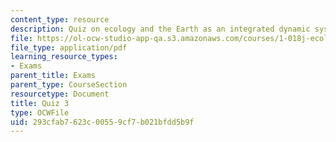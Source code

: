 ```yaml
---
content_type: resource
description: Quiz on ecology and the Earth as an integrated dynamic system.
file: https://ol-ocw-studio-app-qa.s3.amazonaws.com/courses/1-018j-ecology-i-the-earth-system-fall-2009/293cfab7623c00559cf7b021bfdd5b9f_MIT1_018JF09_study_3.pdf
file_type: application/pdf
learning_resource_types:
- Exams
parent_title: Exams
parent_type: CourseSection
resourcetype: Document
title: Quiz 3
type: OCWFile
uid: 293cfab7-623c-0055-9cf7-b021bfdd5b9f
---
```

